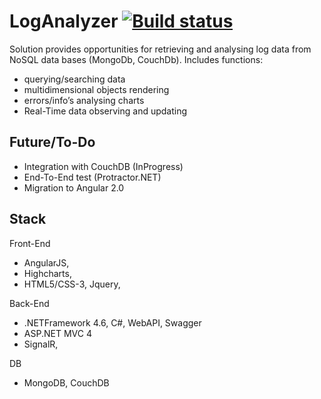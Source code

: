 # LogAnalyzer [![Build status](https://ci.appveyor.com/api/projects/status/q8yuymqhiibd39hw?svg=true)](https://ci.appveyor.com/project/Boriszn/loganalyzer)

Solution provides opportunities for retrieving and analysing log data from NoSQL data bases (MongoDb, CouchDb).
Includes functions: 
 - querying/searching data
 - multidimensional objects rendering
 - errors/info’s analysing  charts
 - Real-Time data observing and updating

## Future/To-Do

- Integration with CouchDB (InProgress)
- End-To-End test (Protractor.NET)
- Migration to Angular 2.0

## Stack

Front-End
 - AngularJS, 
 - Highcharts, 
 - HTML5/CSS-3, Jquery, 

Back-End
- .NETFramework 4.6, C#, WebAPI, Swagger
- ASP.NET MVC 4
- SignalR,

DB
- MongoDB, CouchDB
